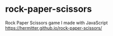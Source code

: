 # rock-paper-scissors
Rock Paper Scissors game I made with JavaScript 
https://hermitter.github.io/rock-paper-scissors/
